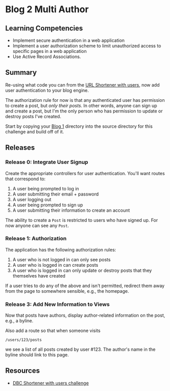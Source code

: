 # Blog 2 Multi Author

## Learning Competencies

* Implement secure authentication in a web application
* Implement a user authorization scheme to limit unauthorized access to specific pages in a web application  
* Use Active Record Associations.

## Summary

Re-using what code you can from the [URL Shortener with users](../../../sinatra-url-shortener-with-users-challenge), now add user authentication to your blog engine.

The authorization rule for now is that any authenticated user has permission to
create a post, but *only their posts*.  In other words, anyone can sign up and
create a post, but I'm the only person who has permission to update or destroy
posts I've created.

Start by copying your [Blog 1](../../../blog-1-anonymous-blog-challenge) directory into the source directory for this challenge and build off of it. 

## Releases

### Release 0: Integrate User Signup

Create the appropriate controllers for user authentication.  You'll want routes
that correspond to:

1. A user being prompted to log in
2. A user submitting their email + password
3. A user logging out
4. A user being prompted to sign up
5. A user submitting their information to create an account

The ability to create a `Post` is restricted to users who have signed up.  For now anyone can see any `Post`.

### Release 1: Authorization

The application has the following authorization rules:

1. A user who is not logged in can only see posts
2. A user who is logged in can create posts
3. A user who is logged in can only update or destroy posts that they themselves have created

If a user tries to do any of the above and isn't permitted, redirect them away from the page to somewhere sensible, e.g., the homepage.

### Release 3: Add New Information to Views

Now that posts have authors, display author-related information on the post,
e.g., a byline.

Also add a route so that when someone visits

```text
/users/123/posts
```

we see a list of all posts created by user #123.  The author's name in the
byline should link to this page.

## Resources

* [DBC Shortener with users challenge](../../../sinatra-url-shortener-with-users-challenge)

[shortener-with-users]: ../../../sinatra-url-shortener-with-users-challenge
